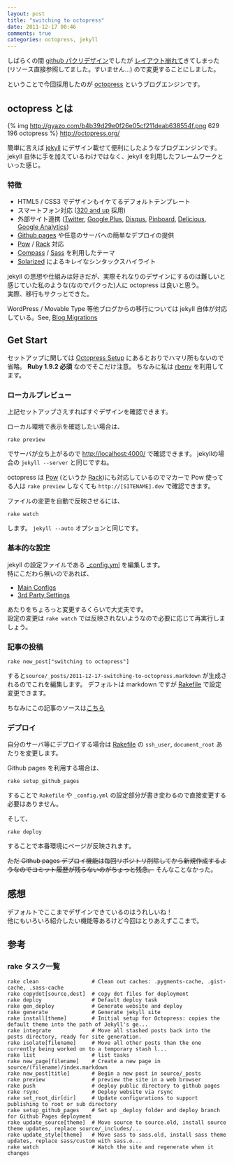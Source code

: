 ```yaml
---
layout: post
title: "switching to octopress"
date: 2011-12-17 00:46
comments: true
categories: octopress, jekyll
---
```


しばらくの間 [github パクリデザイン](http://gyazo.com/085cca9f560924d7357df4cf75743164)でしたが
[レイアウト崩れて](http://gyazo.com/5a49da61cbd3f87582562f5739f9b9f4)きてしまった(リソース直接参照してました。すいません...)
ので変更することにしました。

ということで今回採用したのが [octopress](http://octopress.org) というブログエンジンです。

## octopress とは
{% img http://gyazo.com/b4b39d29e0f26e05cf211deab638554f.png 629 196 octopress %}
<http://octopress.org/>

簡単に言えば [jekyll](http://jekyllrb.com/) にデザイン載せて便利にしたようなブログエンジンです。  
jekyll 自体に手を加えているわけではなく、jekyll を利用したフレームワークといった感じ。

### 特徴
- HTML5 / CSS3 でデザインもイケてるデフォルトテンプレート
- スマートフォン対応 ([320 and up](http://stuffandnonsense.co.uk/projects/320andup/) 採用)
- 外部サイト連携 ([Twitter](http://twitter.com/), [Google Plus](http://plus.google.com/), [Disqus](http://disqus.com/), [Pinboard](http://pinboard.in/), [Delicious](http://delicious.com/), [Google Analytics](http://www.google.com/analytics/))
- [Github pages](http:/pages.github.com/) や任意のサーバへの簡単なデプロイの提供
- [Pow](http://pow.cx/) / [Rack](http://rack.rubyforge.org/) 対応
- [Compass](http://compass-style.org/) / [Sass](http://sass-lang.com/) を利用したテーマ
- [Solarized](http://ethanschoonover.com/solarized) によるキレイなシンタックスハイライト

jekyll の思想や仕組みは好きだが、実際それなりのデザインにするのは難しいと感じていた私のような(なのでパクった)人に octopress は良いと思う。  
実際、移行もサクっとできた。

WordPress / Movable Type 等他ブログからの移行については jekyll 自体が対応している。See, [Blog Migrations](https://github.com/mojombo/jekyll/wiki/blog-migrations)

## Get Start
セットアップに関しては [Octopress Setup](http://octopress.org/docs/setup/) にあるとおりでハマリ所もないので省略。
**Ruby 1.9.2 必須** なのでそこだけ注意。
ちなみに私は [rbenv](https://github.com/sstephenson/rbenv) を利用してます。

### ローカルプレビュー
上記セットアップさえすればすぐデザインを確認できます。

ローカル環境で表示を確認したい場合は、

    rake preview

でサーバが立ち上がるので <http://localhost:4000/> で確認できます。
jekyllの場合の `jekyll --server` と同じですね。

octopress は [Pow](http://pow.cx/) (というか [Rack](http://rack.rubyforge.org/))にも対応しているのでマカーで Pow 使ってる人は `rake preview` しなくても `http://[SITENAME].dev` で確認できます。


ファイルの変更を自動で反映させるには、

    rake watch

します。 `jekyll --auto` オプションと同じです。

### 基本的な設定
jekyll の設定ファイルである [_config.yml](https://github.com/imathis/octopress/blob/master/_config.yml) を編集します。  
特にこだわら無いのであれば、

- [Main Configs](https://github.com/imathis/octopress/blob/master/_config.yml#L2)
- [3rd Party Settings](https://github.com/imathis/octopress/blob/master/_config.yml#L57)

あたりをちょろっと変更するくらいで大丈夫です。  
設定の変更は `rake watch` では反映されないようなので必要に応じて再実行しましょう。


### 記事の投稿

    rake new_post["switching to octopress"]

すると`source/_posts/2011-12-17-switching-to-octopress.markdown` が生成されるのでこれを編集します。
デフォルトは markdown ですが [Rakefile](https://github.com/imathis/octopress/blob/master/Rakefile) で設定変更できます。

ちなみにこの記事のソースは[こちら](https://github.com/migrs/m.igrs.jp/blob/master/source/_posts/2011-12-17-switching-to-octopress.markdown)


### デプロイ
自分のサーバ等にデプロイする場合は [Rakefile](https://github.com/imathis/octopress/blob/master/Rakefile) の `ssh_user`, `document_root` あたりを変更します。  

Github pages を利用する場合は、

    rake setup_github_pages

することで `Rakefile` や `_config.yml` の設定部分が書き変わるので直接変更する必要はありません。

そして、

    rake deploy

することで本番環境にページが反映されます。

<strike>ただ Github pages デプロイ機能は毎回リポジトリ削除してから新規作成するようなのでコミット履歴が残らないのがちょっと残念。</strike> そんなことなかった。

## 感想
デフォルトでここまでデザインできているのはうれしいね！  
他にもいろいろ紹介したい機能等あるけど今回はとりあえずここまで。

## 参考
### rake タスク一覧
    rake clean                 # Clean out caches: .pygments-cache, .gist-cache, .sass-cache
    rake copydot[source,dest]  # copy dot files for deployment
    rake deploy                # Default deploy task
    rake gen_deploy            # Generate website and deploy
    rake generate              # Generate jekyll site
    rake install[theme]        # Initial setup for Octopress: copies the default theme into the path of Jekyll's ge...
    rake integrate             # Move all stashed posts back into the posts directory, ready for site generation.
    rake isolate[filename]     # Move all other posts than the one currently being worked on to a temporary stash l...
    rake list                  # list tasks
    rake new_page[filename]    # Create a new page in source/(filename)/index.markdown
    rake new_post[title]       # Begin a new post in source/_posts
    rake preview               # preview the site in a web browser
    rake push                  # deploy public directory to github pages
    rake rsync                 # Deploy website via rsync
    rake set_root_dir[dir]     # Update configurations to support publishing to root or sub directory
    rake setup_github_pages    # Set up _deploy folder and deploy branch for Github Pages deployment
    rake update_source[theme]  # Move source to source.old, install source theme updates, replace source/_includes/...
    rake update_style[theme]   # Move sass to sass.old, install sass theme updates, replace sass/custom with sass.o...
    rake watch                 # Watch the site and regenerate when it changes

